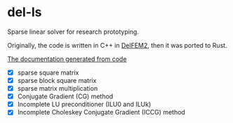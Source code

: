 # del-ls

Sparse linear solver for research prototyping. 

Originally, the code is written in C++ in [DelFEM2](https://github.com/nobuyuki83/delfem2),  then it was ported to Rust. 

[The documentation generated from code](https://docs.rs/del-ls)

- [x] sparse square matrix
- [x] sparse block square matrix
- [x] sparse matrix multiplication
- [x] Conjugate Gradient (CG) method
- [x] Incomplete LU preconditioner (ILU0 and ILUk)
- [x] Incomplete Choleskey Conjugate Gradient (ICCG) method 